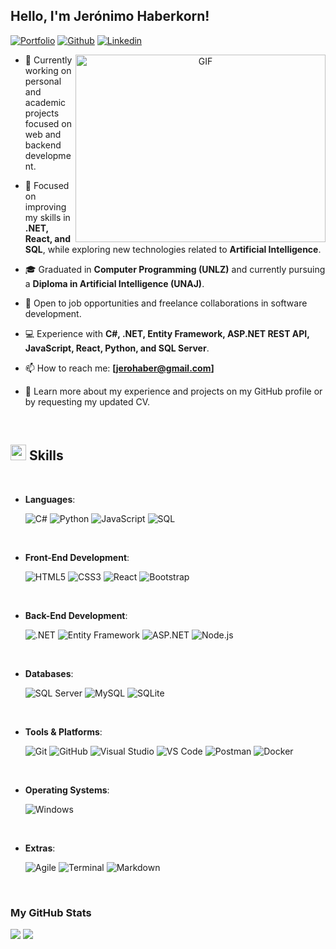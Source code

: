## Hello, I'm Jerónimo Haberkorn!

<!-- Your badges
You can use the website to generate badges: https://shields.io/
-->

[![Portfolio](https://img.shields.io/badge/-Portfolio-red?style=flat&logo=appveyor&logoColor=white)](https://jeronimohaberkorn.vercel.app)
[![Github](https://img.shields.io/badge/-Github-000?style=flat&logo=Github&logoColor=white)](https://github.com/JeroHaber)
[![Linkedin](https://img.shields.io/badge/-LinkedIn-blue?style=flat&logo=Linkedin&logoColor=white)](https://www.linkedin.com/in/jeronimo-haberkorn/)

<a target="_blank" align="center">
  <img align="right" top="500" height="300" width="400" alt="GIF" src="https://media.giphy.com/media/SWoSkN6DxTszqIKEqv/giphy.gif">
</a>

- 🔭 Currently working on personal and academic projects focused on web and backend development.

- 🌱 Focused on improving my skills in **.NET, React, and SQL**, while exploring new technologies related to **Artificial Intelligence**.

- 🎓 Graduated in **Computer Programming (UNLZ)** and currently pursuing a **Diploma in Artificial Intelligence (UNAJ)**.

- 🤝 Open to job opportunities and freelance collaborations in software development.

- 💻 Experience with **C#, .NET, Entity Framework, ASP.NET REST API, JavaScript, React, Python, and SQL Server**.

- 📫 How to reach me: **[jerohaber@gmail.com]**

- 📄 Learn more about my experience and projects on my GitHub profile or by requesting my updated CV.

<br>


## <img src="https://media2.giphy.com/media/QssGEmpkyEOhBCb7e1/giphy.gif?cid=ecf05e47a0n3gi1bfqntqmob8g9aid1oyj2wr3ds3mg700bl&rid=giphy.gif" width="25"><b> Skills</b>
<br>

<p align="center">

- **Languages**:
    
    ![C#](https://img.shields.io/badge/C%23-%23239120.svg?style=for-the-badge&logo=c-sharp&logoColor=white)
    ![Python](https://img.shields.io/badge/Python-%2314354C.svg?style=for-the-badge&logo=python&logoColor=white)
    ![JavaScript](https://img.shields.io/badge/JavaScript-%23F7DF1E.svg?style=for-the-badge&logo=javascript&logoColor=black)
    ![SQL](https://img.shields.io/badge/SQL-%23025E8C.svg?style=for-the-badge&logo=microsoft-sql-server&logoColor=white)

<br>   
    
- **Front-End Development**:

   ![HTML5](https://img.shields.io/badge/HTML5-%23E34F26.svg?style=for-the-badge&logo=html5&logoColor=white)
   ![CSS3](https://img.shields.io/badge/CSS3-%231572B6.svg?style=for-the-badge&logo=css3&logoColor=white)
   ![React](https://img.shields.io/badge/React-%2361DAFB.svg?style=for-the-badge&logo=react&logoColor=black)
   ![Bootstrap](https://img.shields.io/badge/Bootstrap-%237952B3.svg?style=for-the-badge&logo=bootstrap&logoColor=white)

<br>

- **Back-End Development**:

   ![.NET](https://img.shields.io/badge/.NET-512BD4.svg?style=for-the-badge&logo=dotnet&logoColor=white)
   ![Entity Framework](https://img.shields.io/badge/Entity%20Framework-%236A1B9A.svg?style=for-the-badge&logo=windows&logoColor=white)
   ![ASP.NET](https://img.shields.io/badge/ASP.NET-%231B6AC6.svg?style=for-the-badge&logo=dotnet&logoColor=white)
   ![Node.js](https://img.shields.io/badge/Node.js-%23339933.svg?style=for-the-badge&logo=node.js&logoColor=white)

<br>

- **Databases**:

   ![SQL Server](https://img.shields.io/badge/SQL%20Server-%23CC2927.svg?style=for-the-badge&logo=microsoft-sql-server&logoColor=white)
   ![MySQL](https://img.shields.io/badge/MySQL-%234479A1.svg?style=for-the-badge&logo=mysql&logoColor=white)
   ![SQLite](https://img.shields.io/badge/SQLite-%2307405e.svg?style=for-the-badge&logo=sqlite&logoColor=white)

<br>

- **Tools & Platforms**:

   ![Git](https://img.shields.io/badge/Git-%23F05033.svg?style=for-the-badge&logo=git&logoColor=white)
   ![GitHub](https://img.shields.io/badge/GitHub-%23121011.svg?style=for-the-badge&logo=github&logoColor=white)
   ![Visual Studio](https://img.shields.io/badge/Visual%20Studio-%235C2D91.svg?style=for-the-badge&logo=visual-studio&logoColor=white)
   ![VS Code](https://img.shields.io/badge/VS%20Code-0078d7.svg?style=for-the-badge&logo=visual-studio-code&logoColor=white)
   ![Postman](https://img.shields.io/badge/Postman-FF6C37.svg?style=for-the-badge&logo=postman&logoColor=white)
   ![Docker](https://img.shields.io/badge/Docker-2496ED.svg?style=for-the-badge&logo=docker&logoColor=white)

<br>

- **Operating Systems**:

   ![Windows](https://img.shields.io/badge/Windows-%230078D6.svg?style=for-the-badge&logo=windows&logoColor=white)

<br>

- **Extras**:

   ![Agile](https://img.shields.io/badge/Agile-%23E34F26.svg?style=for-the-badge&logo=scrumalliance&logoColor=white)
   ![Terminal](https://img.shields.io/badge/Terminal-%23054020?style=for-the-badge&logo=gnu-bash&logoColor=white)
   ![Markdown](https://img.shields.io/badge/Markdown-%23000000.svg?style=for-the-badge&logo=markdown&logoColor=white)

</p>

<br>

<h3>My GitHub Stats</h3>

[![](https://github-readme-stats.vercel.app/api?username=jerohaber&show_icons=true&theme=tokyonight&hide_border=true&locale=en)](https://github.com/JeroHaber)
[![](https://github-readme-streak-stats.herokuapp.com/?user=jerohaber&theme=material-palenight)](https://github.com/JeroHaber)
